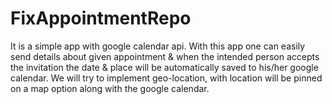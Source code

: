 # FixAppointmentRepo 

It is a simple app with google calendar api. With this app one can easily send details about given appointment & when the intended person accepts the invitation the date & place will be automatically saved to his/her google calendar. We will try to implement geo-location, with location will be pinned on a map option along with the google calendar.
